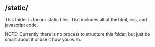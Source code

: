 /static/
---

This folder is for our static files. That includes all of the html, css, and javascript code.

NOTE: Currently, there is no process to structure this folder,
but just be smart about it or use it how you wish.
